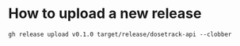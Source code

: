 # How to upload a new release

```
gh release upload v0.1.0 target/release/dosetrack-api --clobber
```